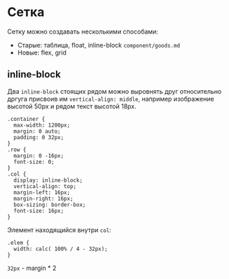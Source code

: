 # Сетка
Сетку можно создавать несколькими способами:
- Старые: таблица, float, inline-block `component/goods.md`
- Новые: flex, grid

## inline-block
Два `inline-block` стоящих рядом можно выровнять друг относительно дргуга присвоив им `vertical-align: middle`, например изображение высотой 50px и рядом текст высотой 18px.

    .container {
      max-width: 1200px;
      margin: 0 auto;
      padding: 0 32px;
    }
    .row {
      margin: 0 -16px;
      font-size: 0;
    }
    .col {
      display: inline-block;
      vertical-align: top;
      margin-left: 16px;
      margin-right: 16px;
      box-sizing: border-box;
      font-size: 16px;
    }

Элемент находящийся внутри `col`:

    .elem {
      width: calc( 100% / 4 - 32px);
    }

`32px` - margin * 2
